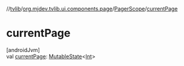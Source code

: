 //[tvlib](../../../index.md)/[org.mjdev.tvlib.ui.components.page](../index.md)/[PagerScope](index.md)/[currentPage](current-page.md)

# currentPage

[androidJvm]\
val [currentPage](current-page.md): [MutableState](https://developer.android.com/reference/kotlin/androidx/compose/runtime/MutableState.html)&lt;[Int](https://kotlinlang.org/api/latest/jvm/stdlib/kotlin/-int/index.html)&gt;

